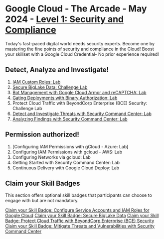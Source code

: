 # Google Cloud - The Arcade - May 2024 - [Level 1: Security and Compliance](https://www.cloudskillsboost.google/games/5058)

Today's fast-paced digital world needs security experts. Become one by mastering the fine points of security and compliance in the Cloud! Boost your skillset with a Google Cloud Credential- No prior experience required!

## Detect, Analyze and Investigate!

1. [IAM Custom Roles: Lab](./Labs/GSP190%20-%20IAM%20Custom%20Roles/README.md)
2. [Secure BigLake Data: Challenge Lab](./Labs/ARC1290%20-0%20Secure0%20BigLake0%20Data0%20Challenge0%20Lab/README.md)
3. [Bot Management with Google Cloud Armor and reCAPTCHA: Lab](./Labs/GSP877%20-%20Bot%20Management%20with%20Google%20Cloud%20Armor%20and%20reCAPTCHA/README.md)
4. [Gating Deployments with Binary Authorization: Lab](./Labs/GSP1183%20-%20Gating%20Deployments%20with%20Binary%20Authorization/README.md)
5. Protect Cloud Traffic with BeyondCorp Enterprise (BCE) Security: Challenge Lab
6. [Detect and Investigate Threats with Security Command Center: Lab](./Labs/GSP1125%20-%20Detect%20and%20Investigate%20Threats%20with%20Security%20Command%20Center/README.md)
7. [Analyzing Findings with Security Command Center: Lab](./Labs/GSP1164%20-%20Analyzing%20Findings%20with%20Security%20Command%20Center/README.md)

## Permission authorized!

1. [Configuring IAM Permissions with gCloud - Azure: Lab]
2. Configuring IAM Permissions with gcloud - AWS: Lab
3. Configuring Networks via gcloud: Lab
4. Getting Started with Security Command Center: Lab
5. Continuous Delivery with Google Cloud Deploy: Lab

## Claim your Skill Badges
This section offers optional skill badges that participants can choose to engage with but are not mandatory.

[Claim your Skill Badge: Configure Service Accounts and IAM Roles for Google Cloud](https://www.cloudskillsboost.google/course_templates/702?utm_source=qwiklabs&utm_medium=gametemplate&utm_campaign=arcade24-may-level1)
[Claim your Skill Badge: Secure BigLake Data](https://www.cloudskillsboost.google/course_templates/751?utm_source=qwiklabs&utm_medium=gametemplate&utm_campaign=arcade24-may-level1)
[Claim your Skill Badge: Protect Cloud Traffic with BeyondCorp Enterprise (BCE) Security](https://www.cloudskillsboost.google/course_templates/784?utm_source=qwiklabs&utm_medium=gametemplate&utm_campaign=arcade24-may-level1)
[Claim your Skill Badge: Mitigate Threats and Vulnerabilities with Security Command Center](https://www.cloudskillsboost.google/course_templates/759?utm_source=qwiklabs&utm_medium=gametemplate&utm_campaign=arcade24-may-level1)

#
